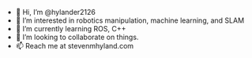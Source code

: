- 👋 Hi, I’m @hylander2126
- 👀 I’m interested in robotics manipulation, machine learning, and SLAM
- 🌱 I’m currently learning ROS, C++
- 💞️ I’m looking to collaborate on things.
- 📫 Reach me at stevenmhyland.com

<!---
hylander2126/hylander2126 is a ✨ special ✨ repository because its `README.md` (this file) appears on your GitHub profile.
You can click the Preview link to take a look at your changes.
--->
